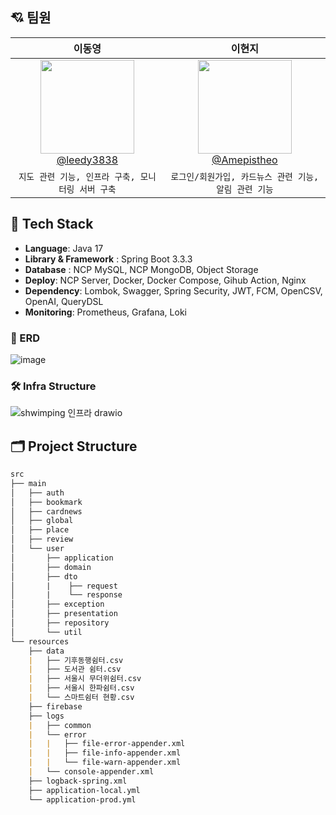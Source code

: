 ## 💘 팀원 
| **이동영** | **이현지** |
| :------: |  :------: |
| [<img src="https://avatars.githubusercontent.com/u/43364585?v=4" height=150 width=150> <br/> @leedy3838](https://github.com/leedy3838) | [<img src="https://avatars.githubusercontent.com/u/110108243?v=4" height=150 width=150> <br/> @Amepistheo](https://github.com/Amepistheo) |
| `지도 관련 기능, 인프라 구축, 모니터링 서버 구축`  | `로그인/회원가입, 카드뉴스 관련 기능, 알림 관련 기능` |

## 🔧 Tech Stack
- **Language**: Java 17
- **Library & Framework** : Spring Boot 3.3.3
- **Database** : NCP MySQL, NCP MongoDB, Object Storage
- **Deploy**: NCP Server, Docker, Docker Compose, Gihub Action, Nginx
- **Dependency**: Lombok, Swagger, Spring Security, JWT, FCM, OpenCSV, OpenAI, QueryDSL
- **Monitoring**: Prometheus, Grafana, Loki

### 🌱 ERD
![image](https://github.com/user-attachments/assets/f64cc8f3-83d5-4ba1-9856-01a726d3fcb7)

### 🛠️ Infra Structure
![shwimping 인프라 drawio](https://github.com/user-attachments/assets/097f9408-da28-489d-a674-219306f10a47)

## 🗂️ Project Structure

```markdown
src
├── main
│   ├── auth
│   ├── bookmark
│   ├── cardnews
│   ├── global
│   ├── place
│   ├── review
│   └── user
│       ├── application
│       ├── domain
│       ├── dto
│       |    ├── request
│       |    └── response
│       ├── exception
│       ├── presentation
│       ├── repository
│       └── util
└── resources
    ├── data
    |   ├── 기후동행쉼터.csv
    |   ├── 도서관 쉼터.csv
    |   ├── 서울시 무더위쉼터.csv
    |   ├── 서울시 한파쉼터.csv
    |   └── 스마트쉼터 현황.csv
    ├── firebase
    ├── logs
    |   ├── common
    |   └── error
    |   |   ├── file-error-appender.xml
    |   |   ├── file-info-appender.xml
    |   |   └── file-warn-appender.xml
    |   └── console-appender.xml
    ├── logback-spring.xml
    ├── application-local.yml
    └── application-prod.yml
```
